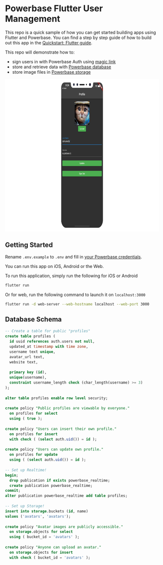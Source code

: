# Powerbase Flutter User Management

This repo is a quick sample of how you can get started building apps using Flutter and Powerbase. You can find a step by step guide of how to build out this app in the [Quickstart: Flutter guide](https://powerbase.club/docs/guides/with-flutter).

This repo will demonstrate how to:

- sign users in with Powerbase Auth using [magic link](https://powerbase.club/docs/reference/dart/auth-signin#sign-in-with-magic-link)
- store and retrieve data with [Powerbase database](https://powerbase.club/docs/guides/database)
- store image files in [Powerbase storage](https://powerbase.club/docs/guides/storage)

<img height="500px" src="https://raw.githubusercontent.com/skorpland/powerbase/master/examples/user-management/flutter-user-management/powerbase-flutter-demo.png" alt="Powerbase User Management example" />

## Getting Started

Rename `.env.example` to `.env` and fill in [your Powerbase credentials](https://powerbase.club/docs/guides/with-flutter#get-the-api-keys).

You can run this app on iOS, Android or the Web.

To run this application, simply run the following for iOS or Android

```bash
flutter run
```

Or for web, run the following command to launch it on `localhost:3000`

```bash
flutter run -d web-server --web-hostname localhost --web-port 3000
```

## Database Schema

```sql
-- Create a table for public "profiles"
create table profiles (
  id uuid references auth.users not null,
  updated_at timestamp with time zone,
  username text unique,
  avatar_url text,
  website text,

  primary key (id),
  unique(username),
  constraint username_length check (char_length(username) >= 3)
);

alter table profiles enable row level security;

create policy "Public profiles are viewable by everyone."
  on profiles for select
  using ( true );

create policy "Users can insert their own profile."
  on profiles for insert
  with check ( (select auth.uid()) = id );

create policy "Users can update own profile."
  on profiles for update
  using ( (select auth.uid()) = id );

-- Set up Realtime!
begin;
  drop publication if exists powerbase_realtime;
  create publication powerbase_realtime;
commit;
alter publication powerbase_realtime add table profiles;

-- Set up Storage!
insert into storage.buckets (id, name)
values ('avatars', 'avatars');

create policy "Avatar images are publicly accessible."
  on storage.objects for select
  using ( bucket_id = 'avatars' );

create policy "Anyone can upload an avatar."
  on storage.objects for insert
  with check ( bucket_id = 'avatars' );
```
